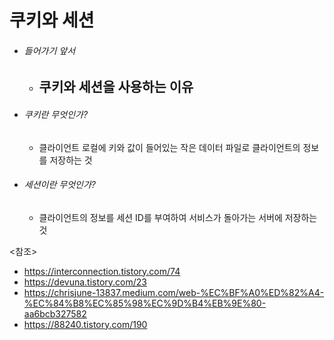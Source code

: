 # 쿠키와 세션

- ###### 들어가기 앞서

  - 쿠키와 세션을 사용하는 이유
    - 



- ######  쿠키란 무엇인가?

  - 클라이언트 로컬에 키와 값이 들어있는 작은 데이터 파일로 클라이언트의 정보를  저장하는 것

- ###### 세션이란 무엇인가?

  - 클라이언트의 정보를 세션 ID를 부여하여 서비스가 돌아가는 서버에 저장하는 것



<참조>

- <https://interconnection.tistory.com/74>
- <https://devuna.tistory.com/23>
- <https://chrisjune-13837.medium.com/web-%EC%BF%A0%ED%82%A4-%EC%84%B8%EC%85%98%EC%9D%B4%EB%9E%80-aa6bcb327582>
- <https://88240.tistory.com/190>